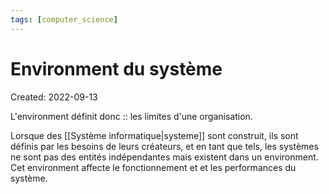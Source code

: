 ```yaml
---
tags: [computer_science] 
---
```

# Environment du système
Created: 2022-09-13

L'environment définit donc :: les limites d'une organisation.
<!--SR:!2023-12-19,100,210-->

Lorsque des [[Système informatique|systeme]] sont construit, ils sont définis par les besoins de leurs créateurs, et en tant que tels, les systèmes ne sont pas des entités indépendantes mais existent dans un environment. Cet environment affecte le fonctionnement et et les performances du système.
